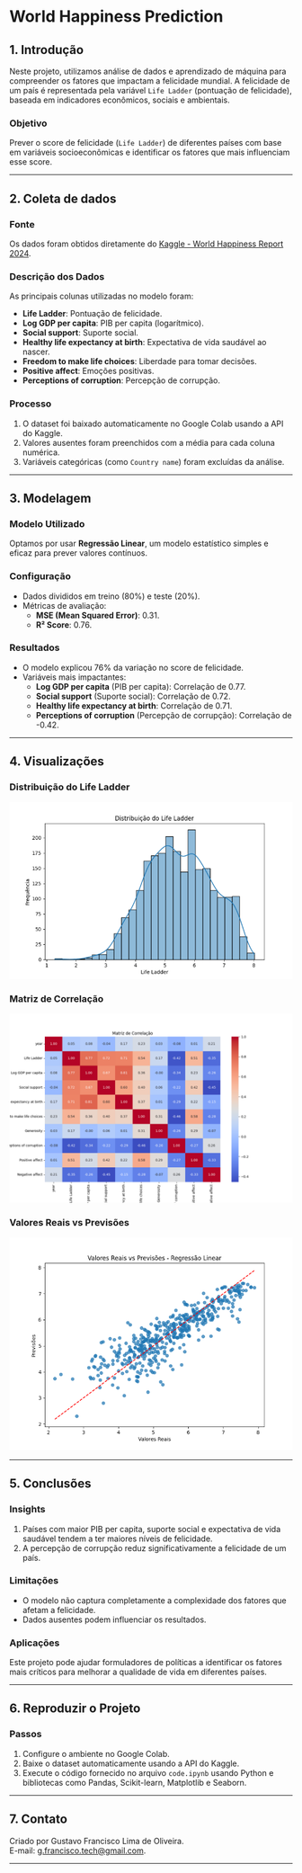 # **World Happiness Prediction**

## **1. Introdução**
Neste projeto, utilizamos análise de dados e aprendizado de máquina para compreender os fatores que impactam a felicidade mundial. A felicidade de um país é representada pela variável `Life Ladder` (pontuação de felicidade), baseada em indicadores econômicos, sociais e ambientais.

### **Objetivo**
Prever o score de felicidade (`Life Ladder`) de diferentes países com base em variáveis socioeconômicas e identificar os fatores que mais influenciam esse score.

---

## **2. Coleta de dados**
### **Fonte**
Os dados foram obtidos diretamente do [Kaggle - World Happiness Report 2024](https://www.kaggle.com/datasets/muskanmaheshwari15/world-happiness-data-2024).

### **Descrição dos Dados**
As principais colunas utilizadas no modelo foram:
- **Life Ladder**: Pontuação de felicidade.
- **Log GDP per capita**: PIB per capita (logarítmico).
- **Social support**: Suporte social.
- **Healthy life expectancy at birth**: Expectativa de vida saudável ao nascer.
- **Freedom to make life choices**: Liberdade para tomar decisões.
- **Positive affect**: Emoções positivas.
- **Perceptions of corruption**: Percepção de corrupção.

### **Processo**
1. O dataset foi baixado automaticamente no Google Colab usando a API do Kaggle.
2. Valores ausentes foram preenchidos com a média para cada coluna numérica.
3. Variáveis categóricas (como `Country name`) foram excluídas da análise.

---

## **3. Modelagem**
### **Modelo Utilizado**
Optamos por usar **Regressão Linear**, um modelo estatístico simples e eficaz para prever valores contínuos.

### **Configuração**
- Dados divididos em treino (80%) e teste (20%).
- Métricas de avaliação:
  - **MSE (Mean Squared Error)**: 0.31.
  - **R² Score**: 0.76.

### **Resultados**
- O modelo explicou 76% da variação no score de felicidade.
- Variáveis mais impactantes:
  - **Log GDP per capita** (PIB per capita): Correlação de 0.77.
  - **Social support** (Suporte social): Correlação de 0.72.
  - **Healthy life expectancy at birth**: Correlação de 0.71.
  - **Perceptions of corruption** (Percepção de corrupção): Correlação de -0.42.

---

## **4. Visualizações**
### **Distribuição do Life Ladder**
![Distribuição do Life Ladder](images/life_ladder_distribution.png)

### **Matriz de Correlação**
![Matriz de Correlação](images/correlation_matrix.png)

### **Valores Reais vs Previsões**
![Valores Reais vs Previsões](images/real_vs_predictions.png)

---

## **5. Conclusões**
### **Insights**
1. Países com maior PIB per capita, suporte social e expectativa de vida saudável tendem a ter maiores níveis de felicidade.
2. A percepção de corrupção reduz significativamente a felicidade de um país.

### **Limitações**
- O modelo não captura completamente a complexidade dos fatores que afetam a felicidade.
- Dados ausentes podem influenciar os resultados.

### **Aplicações**
Este projeto pode ajudar formuladores de políticas a identificar os fatores mais críticos para melhorar a qualidade de vida em diferentes países.

---

## **6. Reproduzir o Projeto**
### **Passos**
1. Configure o ambiente no Google Colab.
2. Baixe o dataset automaticamente usando a API do Kaggle.
3. Execute o código fornecido no arquivo `code.ipynb` usando Python e bibliotecas como Pandas, Scikit-learn, Matplotlib e Seaborn.

---

## **7. Contato**
Criado por Gustavo Francisco Lima de Oliveira.  
E-mail: g.francisco.tech@gmail.com.

---

